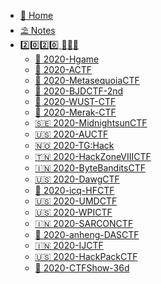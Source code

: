 <!--
<center>
<a href='#/'>
<img src="http://image.taqini.space/img/owl.png" width=128>
</a>
<p>Powered by docsify</p>
</center>
-->
* [🦉 Home](/README "Go back home")
* [⛱️ Notes](note/basic/ "查看笔记")
* [:two::zero::two::zero: :feet::feet::feet:](ctf/2020/ "2020 CTF Writeups")
  * [📖 2020-Hgame](ctf/2020/Hgame-2020 "杭电新生赛 - 20200116/0214")
  * [📖 2020-ACTF](ctf/2020/ACTF-2020 "中南大学新生赛 - 20200201/14")
  * [📖 2020-MetasequoiaCTF](ctf/2020/MetasequoiaCTF-2020 "MetasequoiaCTF writeup - 20200220/21")
  * [📖 2020-BJDCTF-2nd](ctf/2020/BJDCTF-2nd-2020 "BJDCTF 2nd Pwn出题人wp - 20200321/23")
  * [📖 2020-WUST-CTF](ctf/2020/WUST-CTF-2020 "WUST-CTF 萌新赛 - 20200327/30")
  * [📖 2020-Merak-CTF](ctf/2020/MrCTF-2020 "merak-ctf 天璇新生赛 - 20200327/30")
  * [🇸🇪 2020-MidnightsunCTF](ctf/2020/MidnightsunCTF-2020 "MidnightsunCTF2020 - 20200404/05")
  * [🇺🇸 2020-AUCTF](ctf/2020/AUCTF-2020 "AUCTF2020 - 20200403/06")
  * [🇳🇴 2020-TG:Hack](ctf/2020/TGHACK-2020 "TG:Hack2020 - 20200411/12")
  * [🇹🇳 2020-HackZoneVIIICTF](ctf/2020/HackZoneVIIICTF-2020 "HackZoneVIII - 20200412")
  * [🇮🇳 2020-ByteBanditsCTF](ctf/2020/ByteBanditsCTF-2020 "ByteBanditsCTF - 20200412")
  * [🇺🇸 2020-DawgCTF](ctf/2020/DawgCTF-2020 "DawgCTF - 20200411/13")
  * [📖 2020-icq-HFCTF](ctf/2020/icq-HFCTF-2020 "i春秋虎符CTF - 20200419")
  * [🇺🇸 2020-UMDCTF](ctf/2020/UMDCTF-2020 "WPICTF - 20200418/19")
  * [🇺🇸 2020-WPICTF](ctf/2020/WPICTF-2020 "WPICTF - 20200418/20")
  * [🇮🇳 2020-SARCONCTF](ctf/2020/SARCON-CTF-2020 "SARCON CTF - 20200424")
  * [📖 2020-anheng-DASCTF](ctf/2020/DASCTF-2020 "安恒四月赛 - 20200425")
  * [🇮🇳 2020-IJCTF](ctf/2020/IJCTF-2020 "IJCTF - 20200426")
  * [🇺🇸 2020-HackPackCTF](/ctf/2020/HackPack-CTF-2020 "HackPackCTF - 20200428")
  * [📖 2020-CTFShow-36d](/ctf/2020/CTFShow-36D-2020 "CTFShow 36d - 20200501/04")
